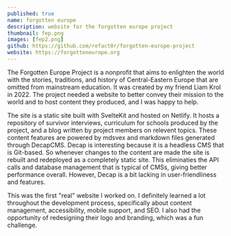 ```yaml
---
published: true
name: forgotten europe 
description: website for the forgotten europe project
thumbnail: fep.png
images: [fep2.png]
github: https://github.com/refact0r/forgotten-europe-project
website: https://forgotteneurope.org
---
```


The Forgotten Europe Project is a nonprofit that aims to enlighten the world with the stories, traditions, and history of Central-Eastern Europe that are omitted from mainstream education. It was created by my friend Liam Krol in 2022. The project needed a website to better convey their mission to the world and to host content they produced, and I was happy to help.

The site is a static site built with SvelteKit and hosted on Netlify. It hosts a repository of survivor interviews, curriculum for schools produced by the project, and a blog written by project members on relevent topics. These content features are powered by mdsvex and markdown files generated through DecapCMS. Decap is interesting because it is a headless CMS that is Git-based. So whenever changes to the content are made the site is rebuilt and redeployed as a completely static site. This eliminaties the API calls and database management that is typical of CMSs, giving better performance overall. However, Decap is a bit lacking in user-friendliness and features.

This was the first "real" website I worked on. I definitely learned a lot throughout the development process, specifically about content management, accessibility, mobile support, and SEO. I also had the opportunity of redesigning their logo and branding, which was a fun challenge.

